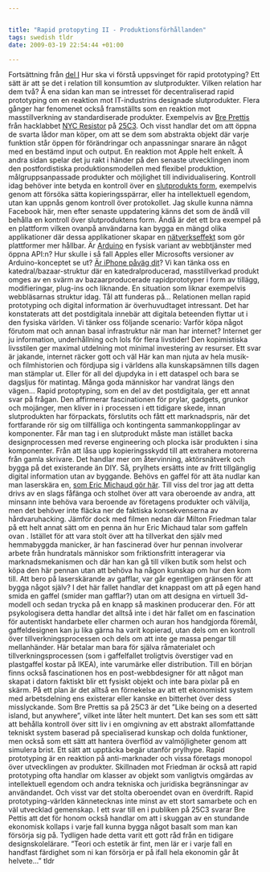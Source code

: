 ```yaml
--- 


title: "Rapid protopyting II - Produktionsförhållanden" 
tags: swedish tldr
date: 2009-03-19 22:54:44 +01:00 

---
```


Fortsättning från [del I](2009-03-13-rapid-prototyping-i-personlig-tillverkning.html) Hur ska vi förstå uppsvinget för rapid prototyping? Ett sätt är att se det i relation till konsumtion av slutprodukter. Vilken relation har dem två? Å ena sidan kan man se intresset för decentraliserad rapid prototyping om en reaktion mot IT-industrins designade slutprodukter. Flera gånger har fenomenet också framställts som en reaktion mot masstillverkning av standardiserade produkter. Exempelvis av [Bre Prettis](http://www.google.se/url?sa=t&source=web&ct=res&cd=1&url=http%3A%2F%2Fwww.brepettis.com%2F&ei=c7DCSbOSJ9KHsAbXpOmECw&usg=AFQjCNGy4oEAjP5gspdWljsKtaiy9c6TMw&sig2=HrqxnCzOEFWXGQYLfvrbBA) från hacklabbet [NYC Resistor](http://www.nycresistor.com/) på [25C3](http://events.ccc.de/congress/2008/Fahrplan/events/3015.en.html). Och visst handlar det om att öppna de svarta lådor man köper, om att se dem som abstrakta objekt där varje funktion står öppen för förändringar och anpassningar snarare än något med en bestämd input och output. En reaktion mot Apple helt enkelt. Å andra sidan spelar det ju rakt i händer på den senaste utvecklingen inom den postfordistiska produktionsmodellen med flexibel produktion, målgruppsanpassade produkter och möjlighet till individualisering. Kontroll idag behöver inte betyda en kontroll över en [slutprodukts form](http://blog.ponoko.com/2009/03/17/champion-hoodie-go-crowdsourcing/), exempelvis genom att försöka sätta kopieringsspärrar, eller ha intellektuell egendom, utan kan uppnås genom kontroll över protokollet. Jag skulle kunna nämna Facebook här, men efter senaste uppdatering känns det som de ändå vill behålla en kontroll över slutproduktens form. Ändå är det ett bra exempel på en plattform vilken ovanpå användarna kan bygga en mängd olika applikationer där dessa applikationer skapar en [nätverkseffekt](http://sv.wikipedia.org/wiki/N%C3%A4tverkseffekt) som gör plattformer mer hållbar. Är [Arduino](http://www.arduino.cc/) en fysisk variant av webbtjänster med öppna API:n? Hur skulle i så fall Apples eller Microsofts versioner av Arduino-konceptet se ut? [Är iPhone påväg dit](http://magicalnihilism.wordpress.com/2009/03/18/iphone-30-everyware-ready/)? Vi kan tänka oss en katedral/bazaar-struktur där en katedralproducerad, masstillverkad produkt omges av en svärm av bazaarproducerade rapidprototyper i form av tillägg, modifieringar, plug-ins och liknande. En situation som liknar exempelvis webbläsarnas struktur idag. Tål att funderas på... Relationen mellan rapid prototyping och digital information är överhuvudtaget intressant. Det har konstaterats att det postdigitala innebär att digitala beteenden flyttar ut i den fysiska världen. Vi tänker oss följande scenario: Varför köpa något förutom mat och annan basal infrastruktur när man har internet? Internet ger ju information, underhållning och lols för flera livstider! Den kopimistiska livsstilen ger maximal utdelning mot minimal investering av resurser. Ett svar är jakande, internet räcker gott och väl Här kan man njuta av hela musik- och filmhistorien och fördjupa sig i världens alla kunskapsämnen tills dagen man stämplar ut. Eller för all del djupdyka in i ett dataspel och bara se dagsljus för matintag. Många goda människor har vandrat längs den vägen... Rapid protoptyping, som en del av det postdigitala, ger ett annat svar på frågan. Den affirmerar fascinationen för prylar, gadgets, grunkor och mojänger, men kliver in i processen i ett tidigare skede, innan slutprodukten har förpackats, förslutits och fått ett marknadspris, när det fortfarande rör sig om tillfälliga och kontingenta sammankopplingar av komponenter. Får man tag i en slutprodukt måste man istället backa designprocessen med reverse engineering och plocka isär produkten i sina komponenter. Från att låsa upp kopieringsskydd till att extrahera motorerna från gamla skrivare. Det handlar mer om återvinning, aktörsnätverk och bygga på det existerande än DIY. Så, prylhets ersätts inte av fritt tillgänglig digital information utan av byggande. Behövs en gaffel för att äta nudlar kan man laserskära en, [som Eric Michaud gör här](http://www.flickr.com/photos/bre/3006170930/). Till viss del tror jag att detta drivs av en slags fåfänga och stolhet över att vara oberoende av andra, att minsann inte behöva vara beroende av företagens produkter och välvilja, men det behöver inte fläcka ner de faktiska konsekvenserna av hårdvaruhacking. Jämför dock med filmen nedan där Milton Friedman talar på ett helt annat sätt om en penna än hur Eric Michaud talar som gaffeln ovan . Istället för att vara stolt över att ha tillverkat den själv med hemmabyggda manicker, är han fascinerad över hur pennan involverar arbete från hundratals människor som friktionsfritt interagerar via marknadsmekanismen och där han kan gå till vilken butik som helst och köpa den här pennan utan att behöva ha någon kunskap om hur den kom till. Att bero på laserskärande av gafflar, var går egentligen gränsen för att bygga något själv? I det här fallet handlar det knappast om att på egen hand smida en gaffel (smider man gafflar?) utan om att designa en virtuell 3d-modell och sedan trycka på en knapp så maskinen producerar den. För att psykologisera detta handlar det alltså inte i det här fallet om en fascination för autentiskt handarbete eller charmen och auran hos handgjorda föremål, gaffeldesignen kan ju lika gärna ha varit kopierad, utan dels om en kontroll över tillverkningsprocessen och dels om att inte ge massa pengar till mellanhänder. Här betalar man bara för själva råmaterialet och tillverkningsprocessen (som i gaffelfallet troligtvis överstiger vad en plastgaffel kostar på IKEA), inte varumärke eller distribution. Till en början finns också fascinationen hos en post-webbdesigner för att något man skapat i datorn faktiskt blir ett fysiskt objekt och inte bara pixlar på en skärm. På ett plan är det alltså en förnekelse av att ett ekonomiskt system med arbetsdelning ens existerar eller kanske en bitterhet över dess misslyckande. Som Bre Prettis sa på 25C3 är det ”Like being on a deserted island, but anywhere”, vilket inte låter helt muntert. Det kan ses som ett sätt att behålla kontroll över sitt liv i en omgivning av ett abstrakt allomfattande tekniskt system baserad på specialiserad kunskap och dolda funktioner, men också som ett sätt att hantera överflöd av valmöjligheter genom att simulera brist. Ett sätt att upptäcka begär utanför prylhype. Rapid prototyping är en reaktion på anti-marknader och vissa företags monopol över utvecklingen av produkter. Skillnaden mot Friedman är också att rapid prototyping ofta handlar om klasser av objekt som vanligtvis omgärdas av intellektuell egendom och andra tekniska och juridiska begränsningar av användandet. Och visst var det stolta oberoendet ovan en överdrift. Rapid prototyping-världen kännetecknas inte minst av ett stort samarbete och en väl utvecklad gemenskap. I ett svar till en i publiken på 25C3 svarar Bre Pettis att det för honom också handlar om att i skuggan av en stundande ekonomisk kollaps i varje fall kunna bygga något basalt som man kan försörja sig på. Tydligen hade detta varit ett gott råd från en tidigare designskolelärare. ”Teori och estetik är fint, men lär er i varje fall en handfast färdighet som ni kan försörja er på ifall hela ekonomin går åt helvete...” tldr
